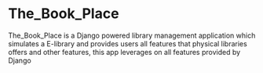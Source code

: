 # The_Book_Place
The_Book_Place is a Django powered library management application which simulates a E-library and provides users all features that physical libraries offers and other features, this app leverages on all features provided by Django
